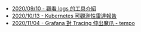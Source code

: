 
- [2020/09/10 - 觀看 logs 的工具介紹](https://www.facebook.com/technologynoteniu/posts/118213933346081)
- [2020/10/13 - Kubernetes 可觀測性雷達報告](https://www.facebook.com/technologynoteniu/posts/142819904218817)
- [2020/11/04 - Grafana 對 Tracing 伸出魔爪 - tempo](https://www.facebook.com/technologynoteniu/posts/152229139944560)
